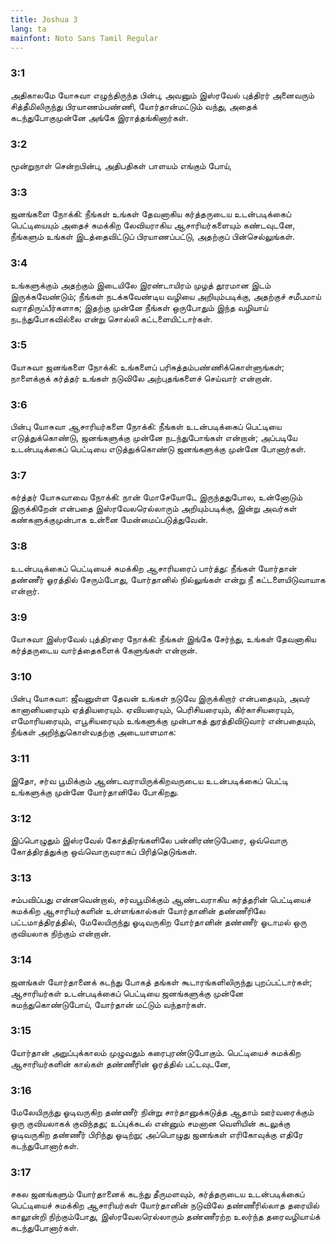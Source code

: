 ```yaml
---
title: Joshua 3
lang: ta
mainfont: Noto Sans Tamil Regular
---
```


###  3:1

அதிகாலமே யோசுவா எழுந்திருந்த பின்பு, அவனும் இஸ்ரவேல் புத்திரர் அனைவரும் சித்தீமிலிருந்து பிரயாணம்பண்ணி, யோர்தான்மட்டும் வந்து, அதைக் கடந்துபோகுமுன்னே அங்கே இராத்தங்கினார்கள்.

###  3:2

மூன்றுநாள் சென்றபின்பு, அதிபதிகள் பாளயம் எங்கும் போய்,

###  3:3

ஜனங்களை நோக்கி: நீங்கள் உங்கள் தேவனாகிய கர்த்தருடைய உடன்படிக்கைப் பெட்டியையும் அதைச் சுமக்கிற லேவியராகிய ஆசாரியர்களையும் கண்டவுடனே, நீங்களும் உங்கள் இடத்தைவிட்டுப் பிரயாணப்பட்டு, அதற்குப் பின்செல்லுங்கள்.

###  3:4

உங்களுக்கும் அதற்கும் இடையிலே இரண்டாயிரம் முழத் தூரமான இடம் இருக்கவேண்டும்; நீங்கள் நடக்கவேண்டிய வழியை அறியும்படிக்கு, அதற்குச் சமீபமாய் வராதிருப்பீர்களாக; இதற்கு முன்னே நீங்கள் ஒருபோதும் இந்த வழியாய் நடந்துபோகவில்லை என்று சொல்லி கட்டளையிட்டார்கள்.

###  3:5

யோசுவா ஜனங்களை நோக்கி: உங்களைப் பரிசுத்தம்பண்ணிக்கொள்ளுங்கள்; நாளைக்குக் கர்த்தர் உங்கள் நடுவிலே அற்புதங்களைச் செய்வார் என்றான்.

###  3:6

பின்பு யோசுவா ஆசாரியர்களை நோக்கி: நீங்கள் உடன்படிக்கைப் பெட்டியை எடுத்துக்கொண்டு, ஜனங்களுக்கு முன்னே நடந்துபோங்கள் என்றான்; அப்படியே உடன்படிக்கைப் பெட்டியை எடுத்துக்கொண்டு ஜனங்களுக்கு முன்னே போனார்கள்.

###  3:7

கர்த்தர் யோசுவாவை நோக்கி: நான் மோசேயோடே இருந்ததுபோல, உன்னோடும் இருக்கிறேன் என்பதை இஸ்ரவேலரெல்லாரும் அறியும்படிக்கு, இன்று அவர்கள் கண்களுக்குமுன்பாக உன்னை மேன்மைப்படுத்துவேன்.

###  3:8

உடன்படிக்கைப் பெட்டியைச் சுமக்கிற ஆசாரியரைப் பார்த்து: நீங்கள் யோர்தான் தண்ணீர் ஓரத்தில் சேரும்போது, யோர்தானில் நில்லுங்கள் என்று நீ கட்டளையிடுவாயாக என்றார்.

###  3:9

யோசுவா இஸ்ரவேல் புத்திரரை நோக்கி: நீங்கள் இங்கே சேர்ந்து, உங்கள் தேவனாகிய கர்த்தருடைய வார்த்தைகளைக் கேளுங்கள் என்றான்.

###  3:10

பின்பு யோசுவா: ஜீவனுள்ள தேவன் உங்கள் நடுவே இருக்கிறார் என்பதையும், அவர் கானானியரையும் ஏத்தியரையும். ஏவியரையும், பெரிசியரையும், கிர்காசியரையும், எமோரியரையும், எபூசியரையும் உங்களுக்கு முன்பாகத் துரத்திவிடுவார் என்பதையும், நீங்கள் அறிந்துகொள்வதற்கு அடையாளமாக:

###  3:11

இதோ, சர்வ பூமிக்கும் ஆண்டவராயிருக்கிறவருடைய உடன்படிக்கைப் பெட்டி உங்களுக்கு முன்னே யோர்தானிலே போகிறது.

###  3:12

இப்பொழுதும் இஸ்ரவேல் கோத்திரங்களிலே பன்னிரண்டுபேரை, ஒவ்வொரு கோத்திரத்துக்கு ஒவ்வொருவராகப் பிரித்தெடுங்கள்.

###  3:13

சம்பவிப்பது என்னவென்றால், சர்வபூமிக்கும் ஆண்டவராகிய கர்த்தரின் பெட்டியைச் சுமக்கிற ஆசாரியர்களின் உள்ளங்கால்கள் யோர்தானின் தண்ணீரிலே பட்டமாத்திரத்தில், மேலேயிருந்து ஓடிவருகிற யோர்தானின் தண்ணீர் ஓடாமல் ஒரு குவியலாக நிற்கும் என்றான்.

###  3:14

ஜனங்கள் யோர்தானைக் கடந்து போகத் தங்கள் கூடாரங்களிலிருந்து புறப்பட்டார்கள்; ஆசாரியர்கள் உடன்படிக்கைப் பெட்டியை ஜனங்களுக்கு முன்னே சுமந்துகொண்டுபோய், யோர்தான் மட்டும் வந்தார்கள்.

###  3:15

யோர்தான் அறுப்புக்காலம் முழுவதும் கரைபுரண்டுபோகும். பெட்டியைச் சுமக்கிற ஆசாரியர்களின் கால்கள் தண்ணீரின் ஓரத்தில் பட்டவுடனே,

###  3:16

மேலேயிருந்து ஓடிவருகிற தண்ணீர் நின்று சார்தானுக்கடுத்த ஆதாம் ஊர்வரைக்கும் ஒரு குவியலாகக் குவிந்தது; உப்புக்கடல் என்னும் சமனான வெளியின் கடலுக்கு ஓடிவருகிற தண்ணீர் பிரிந்து ஓடிற்று; அப்பொழுது ஜனங்கள் எரிகோவுக்கு எதிரே கடந்துபோனார்கள்.

###  3:17

சகல ஜனங்களும் யோர்தானைக் கடந்து தீருமளவும், கர்த்தருடைய உடன்படிக்கைப் பெட்டியைச் சுமக்கிற ஆசாரியர்கள் யோர்தானின் நடுவிலே தண்ணீரில்லாத தரையில் காலூன்றி நிற்கும்போது, இஸ்ரவேலரெல்லாரும் தண்ணீரற்ற உலர்ந்த தரைவழியாய்க் கடந்துபோனார்கள்.

